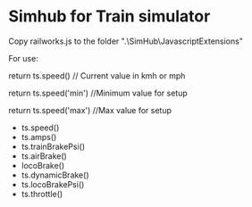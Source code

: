 # Simhub for Train simulator

Copy railworks.js to the folder ".\SimHub\JavascriptExtensions"

For use:

return ts.speed() // Current value in kmh or mph

return ts.speed('min') //Minimum value for setup

return ts.speed('max') //Max value for setup

- ts.speed()
- ts.amps()
- ts.trainBrakePsi()
- ts.airBrake()
- locoBrake()
- ts.dynamicBrake()
- ts.locoBrakePsi()
- ts.throttle()
